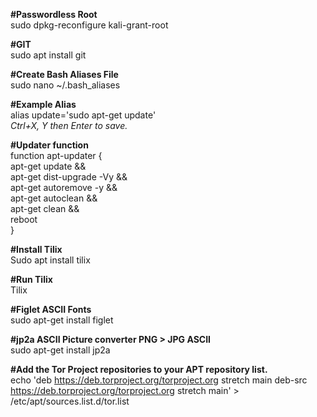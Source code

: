 **#Passwordless Root**  
sudo dpkg-reconfigure kali-grant-root

**#GIT**  
sudo apt install git

**#Create Bash Aliases File**  
sudo nano ~/.bash_aliases

**#Example Alias**  
alias update='sudo apt-get update'  
*Ctrl+X, Y then Enter to save.*

**#Updater function**  
function apt-updater {  
	apt-get update &&  
	apt-get dist-upgrade -Vy &&  
	apt-get autoremove -y &&  
	apt-get autoclean &&  
	apt-get clean &&  
	reboot  
	}  

**#Install Tilix**  
Sudo apt install tilix

**#Run Tilix**  
Tilix

**#Figlet ASCII Fonts**  
sudo apt-get install figlet

**#jp2a ASCII Picture converter PNG > JPG ASCII**  
sudo apt-get install jp2a

**#Add the Tor Project repositories to your APT repository list.**  
echo 'deb https://deb.torproject.org/torproject.org stretch main
deb-src https://deb.torproject.org/torproject.org stretch main' > /etc/apt/sources.list.d/tor.list
